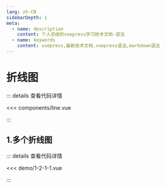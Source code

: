 ```yaml
---
lang: zh-CN
sidebarDepth: 1
meta:
  - name: description
    content: 个人总结的vuepress学习技术文档-语法
  - name: keywords
    content: vuepress,最新技术文档,vuepress语法,markdown语法
---
```


# 折线图

::: details 查看代码详情

<<< components/line.vue

:::

## 1.多个折线图

  <Container url="http://localhost:8090/resume/?type=echarts&name=1-2-1-1.vue" />

::: details 查看代码详情

<<< demo/1-2-1-1.vue

:::
